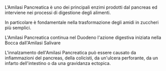 L’Amilasi Pancreatica è uno dei principali enzimi prodotti dal pancreas ed interviene nei processi di digestione degli alimenti.

In particolare è fondamentale nella trasformazione degli amidi in zuccheri più semplici.

L'Amilasi Pancreatica continua nel Duodeno l'azione digestiva iniziata nella Bocca dall'Amilasi Salivare

L'innalzamento dell'Amilasi Pancreatica può essere causato da infiammazioni del pancreas, della colicisti, da un'ulcera perforante, da un infarto
dell'intestino o da una gravidanza ectopica.
